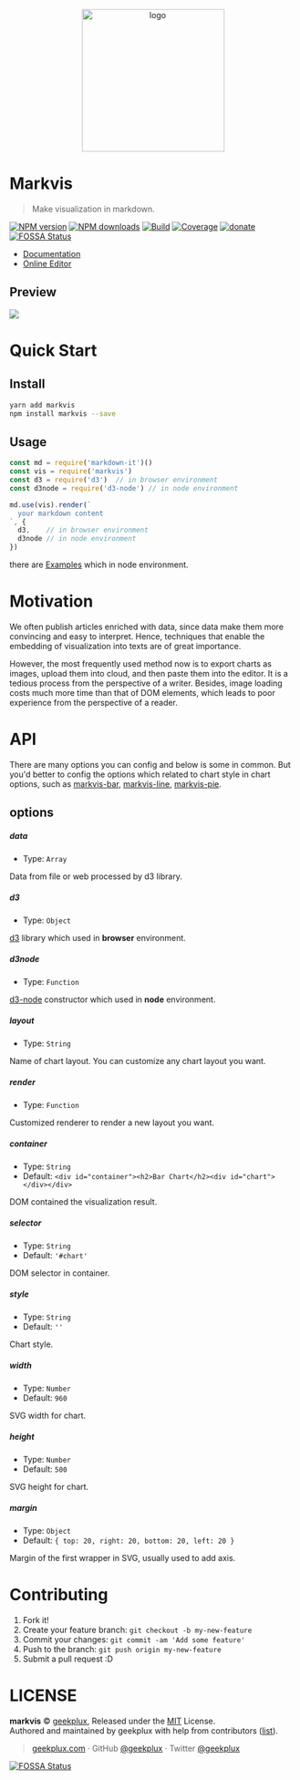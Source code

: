 <p align="center">
  <img width="250" src="./docs/markvis-logo.png" alt="logo" />
</p>

# Markvis

> Make visualization in markdown.

[![NPM version](https://img.shields.io/npm/v/markvis.svg?style=flat-square)](https://npmjs.com/package/markvis) [![NPM downloads](https://img.shields.io/npm/dm/markvis.svg?style=flat-square)](https://npmjs.com/package/markvis) [![Build](https://travis-ci.org/geekplux/markvis.svg?style=flat-square)](https://travis-ci.org/geekplux/markvis) [![Coverage](https://coveralls.io/repos/github/geekplux/markvis/badge.svg?style=flat-square)](https://coveralls.io/github/geekplux/markvis) [![donate](https://img.shields.io/badge/$-donate-ff69b4.svg?maxAge=2592000&style=flat-square)](https://geekplux.github.io/donate)
[![FOSSA Status](https://app.fossa.io/api/projects/git%2Bhttps%3A%2F%2Fgithub.com%2Fgeekplux%2Fmarkvis.svg?type=shield)](https://app.fossa.io/projects/git%2Bhttps%3A%2F%2Fgithub.com%2Fgeekplux%2Fmarkvis?ref=badge_shield)

- [Documentation](https://markvis.js.org)
- [Online Editor](https://markvis-editor.js.org)

## Preview

![](./docs/preview.png)

# Quick Start

## Install

```bash
yarn add markvis
npm install markvis --save
```

## Usage

```js
const md = require('markdown-it')()
const vis = require('markvis')
const d3 = require('d3')  // in browser environment
const d3node = require('d3-node') // in node environment

md.use(vis).render(`
  your markdown content
`, {
  d3,    // in browser environment
  d3node // in node environment
})
```

there are [Examples](https://github.com/geekplux/markvis/tree/master/examples) which in node environment.

# Motivation

We often publish articles enriched with data, since data make them more convincing and easy to interpret. Hence, techniques that enable the embedding of visualization into texts are of great importance. 

However, the most frequently used method now is to export charts as images, upload them into cloud, and then paste them into the editor.  It is a tedious process from the perspective of a writer. Besides, image loading costs much more time than that of DOM elements, which leads to poor experience from the perspective of a reader.


# API

There are many options you can config and below is some in common. But you'd better to config the options which related to chart style in chart options, such as [markvis-bar](https://github.com/geekplux/markvis-bar), [markvis-line](https://github.com/geekplux/markvis-line), [markvis-pie](https://github.com/geekplux/markvis-pie).

## options

##### data

- Type: `Array`

Data from file or web processed by d3 library.

##### d3

- Type: `Object`

[d3](https://github.com/d3/d3) library which used in **browser** environment.

##### d3node

- Type: `Function`

[d3-node](https://github.com/d3-node/d3-node) constructor which used in **node** environment.

##### layout

- Type: `String`

Name of chart layout. You can customize any chart layout you want.

##### render

- Type: `Function`

Customized renderer to render a new layout you want.

##### container

- Type: `String`
- Default: `<div id="container"><h2>Bar Chart</h2><div id="chart"></div></div>`

DOM contained the visualization result.

##### selector

- Type: `String`
- Default: `'#chart'`

DOM selector in container.

##### style

- Type: `String`<br>
- Default: `''`

Chart style.

##### width

- Type: `Number`<br>
- Default: `960`

SVG width for chart.

##### height

- Type: `Number`<br>
- Default: `500`

SVG height for chart.

##### margin

- Type: `Object`<br>
- Default: `{ top: 20, right: 20, bottom: 20, left: 20 }`

Margin of the first <g> wrapper in SVG, usually used to add axis.


# Contributing

1. Fork it!
2. Create your feature branch: `git checkout -b my-new-feature`
3. Commit your changes: `git commit -am 'Add some feature'`
4. Push to the branch: `git push origin my-new-feature`
5. Submit a pull request :D


# LICENSE

**markvis** © [geekplux](https://github.com/geekplux), Released under the [MIT](./LICENSE) License.<br>
Authored and maintained by geekplux with help from contributors ([list](https://github.com/geekplux/markvis/contributors)).

> [geekplux.com](http://geekplux.com) · GitHub [@geekplux](https://github.com/geekplux) · Twitter [@geekplux](https://twitter.com/geekplux)


[![FOSSA Status](https://app.fossa.io/api/projects/git%2Bhttps%3A%2F%2Fgithub.com%2Fgeekplux%2Fmarkvis.svg?type=large)](https://app.fossa.io/projects/git%2Bhttps%3A%2F%2Fgithub.com%2Fgeekplux%2Fmarkvis?ref=badge_large)
